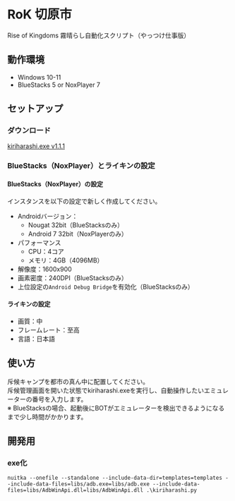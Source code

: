 # RoK 切原市

Rise of Kingdoms 霧晴らし自動化スクリプト（やっつけ仕事版）

## 動作環境

- Windows 10-11
- BlueStacks 5 or NoxPlayer 7

## セットアップ

### ダウンロード

[kiriharashi.exe v1.1.1](https://github.com/iwbc/rok-kiriharashi/releases/download/1.1.1/kiriharashi.exe)

### BlueStacks（NoxPlayer）とライキンの設定

#### BlueStacks（NoxPlayer）の設定

インスタンスを以下の設定で新しく作成してください。

- Androidバージョン：
  - Nougat 32bit（BlueStacksのみ）
  - Android 7 32bit（NoxPlayerのみ）
- パフォーマンス
  - CPU：4コア
  - メモリ：4GB（4096MB）
- 解像度：1600x900
- 画素密度：240DPI（BlueStacksのみ）
- 上位設定の`Android Debug Bridge`を有効化（BlueStacksのみ）

#### ライキンの設定

- 画質：中
- フレームレート：至高
- 言語：日本語

## 使い方

斥候キャンプを都市の真ん中に配置してください。  
斥候管理画面を開いた状態でkiriharashi.exeを実行し、自動操作したいエミュレーターの番号を入力します。  
※ BlueStacksの場合、起動後にBOTがエミュレーターを検出できるようになるまで少し時間がかかります。


## 開発用

### exe化

```
nuitka --onefile --standalone --include-data-dir=templates=templates --include-data-files=libs/adb.exe=libs/adb.exe --include-data-files=libs/AdbWinApi.dll=libs/AdbWinApi.dll .\kiriharashi.py
```

